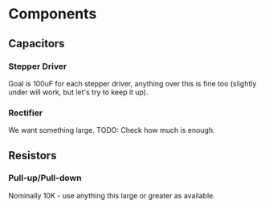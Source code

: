 # Components

## Capacitors

### Stepper Driver
Goal is 100uF for each stepper driver, anything over this is fine too (slightly under will work, but let's try to keep it up).

### Rectifier
We want something large.
TODO: Check how much is enough.

## Resistors

### Pull-up/Pull-down

Nominally 10K - use anything this large or greater as available.